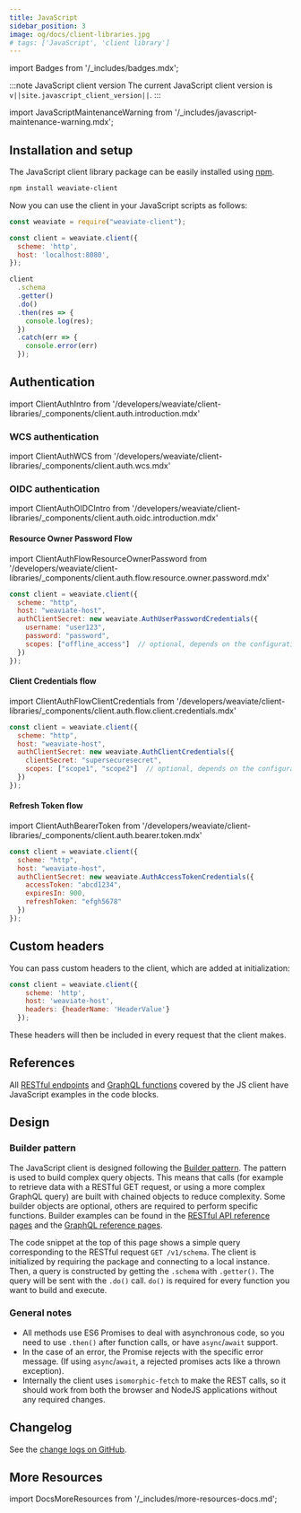 ```yaml
---
title: JavaScript
sidebar_position: 3
image: og/docs/client-libraries.jpg
# tags: ['JavaScript', 'client library']
---
```

import Badges from '/_includes/badges.mdx';

<Badges/>

:::note JavaScript client version
The current JavaScript client version is `v||site.javascript_client_version||`.
:::

import JavaScriptMaintenanceWarning from '/_includes/javascript-maintenance-warning.mdx';

<JavaScriptMaintenanceWarning />

## Installation and setup

The JavaScript client library package can be easily installed using [npm](https://www.npmjs.com/).

```bash
npm install weaviate-client
```

Now you can use the client in your JavaScript scripts as follows:

```javascript
const weaviate = require("weaviate-client");

const client = weaviate.client({
  scheme: 'http',
  host: 'localhost:8080',
});

client
  .schema
  .getter()
  .do()
  .then(res => {
    console.log(res);
  })
  .catch(err => {
    console.error(err)
  });
```

## Authentication

import ClientAuthIntro from '/developers/weaviate/client-libraries/_components/client.auth.introduction.mdx'

<ClientAuthIntro clientName="JavaScript"/>

### WCS authentication

import ClientAuthWCS from '/developers/weaviate/client-libraries/_components/client.auth.wcs.mdx'

<ClientAuthWCS />

### OIDC authentication

import ClientAuthOIDCIntro from '/developers/weaviate/client-libraries/_components/client.auth.oidc.introduction.mdx'

<ClientAuthOIDCIntro />

#### <i class="fa-solid fa-key"></i> Resource Owner Password Flow

import ClientAuthFlowResourceOwnerPassword from '/developers/weaviate/client-libraries/_components/client.auth.flow.resource.owner.password.mdx'

<ClientAuthFlowResourceOwnerPassword />


```js
const client = weaviate.client({
  scheme: "http",
  host: "weaviate-host",
  authClientSecret: new weaviate.AuthUserPasswordCredentials({
    username: "user123",
    password: "password",
    scopes: ["offline_access"]  // optional, depends on the configuration of your identity provider (not required with WCS)
  })
});
```

#### <i class="fa-solid fa-key"></i> Client Credentials flow

import ClientAuthFlowClientCredentials from '/developers/weaviate/client-libraries/_components/client.auth.flow.client.credentials.mdx'

<ClientAuthFlowClientCredentials />

```js
const client = weaviate.client({
  scheme: "http",
  host: "weaviate-host",
  authClientSecret: new weaviate.AuthClientCredentials({
    clientSecret: "supersecuresecret",
    scopes: ["scope1", "scope2"]  // optional, depends on the configuration of your identity provider (not required with WCS)
  })
});
```

#### <i class="fa-solid fa-key"></i> Refresh Token flow

import ClientAuthBearerToken from '/developers/weaviate/client-libraries/_components/client.auth.bearer.token.mdx'

<ClientAuthBearerToken />

```js
const client = weaviate.client({
  scheme: "http",
  host: "weaviate-host",
  authClientSecret: new weaviate.AuthAccessTokenCredentials({
    accessToken: "abcd1234",
    expiresIn: 900,
    refreshToken: "efgh5678"
  })
});
```

## Custom headers

You can pass custom headers to the client, which are added at initialization:

```js
const client = weaviate.client({
    scheme: 'http',
    host: 'weaviate-host',
    headers: {headerName: 'HeaderValue'}
  });
```

These headers will then be included in every request that the client makes.

## References

All [RESTful endpoints](../api/rest/index.md) and [GraphQL functions](../api/graphql/index.md) covered by the JS client have JavaScript examples in the code blocks.

## Design

### Builder pattern

The JavaScript client is designed following the [Builder pattern](https://en.wikipedia.org/wiki/Builder_pattern). The pattern is used to build complex query objects. This means that calls (for example to retrieve data with a RESTful GET request, or using a more complex GraphQL query) are built with chained objects to reduce complexity. Some builder objects are optional, others are required to perform specific functions. Builder examples can be found in the [RESTful API reference pages](../api/rest/index.md) and the [GraphQL reference pages](../api/graphql/index.md).

The code snippet at the top of this page shows a simple query corresponding to the RESTful request `GET /v1/schema`. The client is initialized by requiring the package and connecting to a local instance. Then, a query is constructed by getting the `.schema` with `.getter()`. The query will be sent with the `.do()` call. `do()` is required for every function you want to build and execute.

### General notes
- All methods use ES6 Promises to deal with asynchronous code, so you need to use `.then()` after function calls, or have `async`/`await` support.
- In the case of an error, the Promise rejects with the specific error message. (If using `async`/`await`, a rejected promises acts like a thrown exception).
- Internally the client uses `isomorphic-fetch` to make the REST calls, so it should work from both the browser and NodeJS applications without any required changes.

## Changelog

See the [change logs on GitHub](https://github.com/weaviate/weaviate-javascript-client/releases).

## More Resources

import DocsMoreResources from '/_includes/more-resources-docs.md';

<DocsMoreResources />
